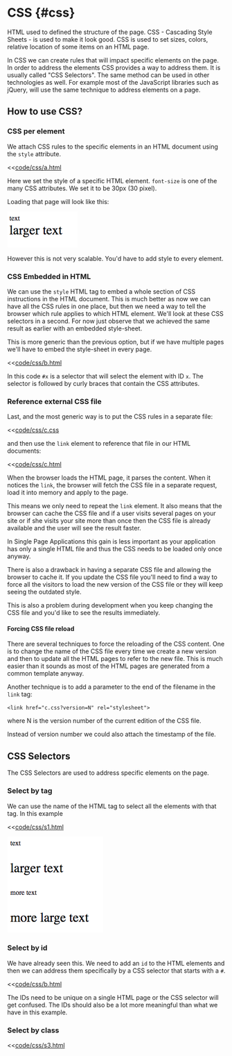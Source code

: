 # CSS {#css}

HTML used to defined the structure of the page. 
CSS - Cascading Style Sheets - is used to make it look good. CSS is used to set sizes, colors, relative location of some items on an HTML page.

In CSS we can create rules that will impact specific elements on the page. In order to address the elements CSS provides a way to address them.
It is usually called "CSS Selectors". The same method can be used in other technologies as well. For example most of the JavaScript libraries
such as jQuery, will use the same technique to address elements on a page.

## How to use CSS?

### CSS per element

We attach CSS rules to the specific elements in an HTML document using the `style` attribute.

<<[code/css/a.html](code/css/a.html)

Here we set the style of a specific HTML element. `font-size` is one of the many CSS attributes. We set it to be 30px (30 pixel).

Loading that page will look like this:

![Enlarged fonts](images/css_a.png)

However this is not very scalable. You'd have to add style to every element.

### CSS Embedded in HTML

We can use the `style` HTML tag to embed a whole section of CSS instructions in the HTML document.
This is much better as now we can have all the CSS rules in one place, but then we need a way to tell the browser which rule applies to which HTML element.
We'll look at these CSS selectors in a second. For now just observe that we achieved the same result as earlier with an embedded style-sheet.

This is more generic than the previous option, but if we have multiple pages we'll have to embed the style-sheet in every page.

<<[code/css/b.html](code/css/b.html)

In this code `#x` is a selector that will select the element with ID `x`. The selector is followed by curly braces
that contain the CSS attributes.


### Reference external CSS file

Last, and the most generic way is to put the CSS rules in a separate file:

<<[code/css/c.css](code/css/c.css)


and then use the `link` element to reference that file in our HTML documents:

<<[code/css/c.html](code/css/c.html)

When the browser loads the HTML page, it parses the content. When it notices the `link`, the browser will fetch the CSS file
in a separate request, load it into memory and apply to the page.

This means we only need to repeat the `link` element. It also means that the browser can cache the CSS file and if a user
visits several pages on your site or if she visits your site more than once then the CSS file is already available and the
user will see the result faster.

In Single Page Applications this gain is less important as your application has only a single HTML file and thus the CSS
needs to be loaded only once anyway.

There is also a drawback in having a separate CSS file and allowing the browser to cache it. If you update the CSS file you'll
need to find a way to force all the visitors to load the new version of the CSS file or they will keep seeing the outdated style.

This is also a problem during development when you keep changing the CSS file and you'd like to see the results immediately.

#### Forcing CSS file reload

There are several techniques to force the reloading of the CSS content. One is to change the name of the CSS file every time
we create a new version and then to update all the HTML pages to refer to the new file. This is much easier than it sounds
as most of the HTML pages are generated from a common template anyway.

Another technique is to add a parameter to the end of the filename in the `link` tag:

```
<link href="c.css?version=N" rel="stylesheet">
```

where N is the version number of the current edition of the CSS file.

Instead of version number we could also attach the timestamp of the file.

## CSS Selectors

The CSS Selectors are used to address specific elements on the page.

### Select by tag

We can use the name of the HTML tag to select all the elements with that tag. In this example 

<<[code/css/s1.html](code/css/s1.html)

![Select by tag](images/css_s1.png)

### Select by id

We have already seen this. We need to add an `id` to the HTML elements and then we can address them specifically
by a CSS selector that starts with a `#`.

<<[code/css/b.html](code/css/b.html)

The IDs need to be unique on a single HTML page or the CSS selector will get confused.
The IDs should also be a lot more meaningful than what we have in this example.

### Select by class

<<[code/css/s3.html](code/css/s3.html)


